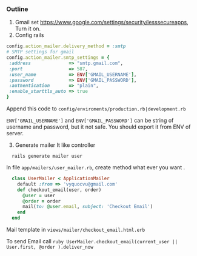 ### Outline

1. Gmail set https://www.google.com/settings/security/lesssecureapps, Turn it on.
2. Config rails
  ```ruby
  config.action_mailer.delivery_method = :smtp
  # SMTP settings for gmail
  config.action_mailer.smtp_settings = {
   :address              => "smtp.gmail.com",
   :port                 => 587,
   :user_name            => ENV['GMAIL_USERNAME'],
   :password             => ENV['GMAIL_PASSWORD'],
   :authentication       => "plain",
   :enable_starttls_auto => true
  }
  ```
  
  Append this code to `config/enviroments/production.rb|development.rb`
  
  `ENV['GMAIL_USERNAME']` and `ENV['GMAIL_PASSWORD']` can be string of username 
  and password, but it not safe. You should export it from ENV of server.
  
 3. Generate mailer
  It like controller 
  ```shell
    rails generate mailer user
  ```
  In file `app/mailers/user_mailer.rb`, create method what ever you want .
  
  ```ruby
    class UserMailer < ApplicationMailer
      default :from => 'vyquocvu@gmail.com'
      def checkout_email(user, order)
        @user = user
        @order = order
        mail(to: @user.email, subject: 'Checkout Email')
      end
    end
  ```
  Mail template in `views/mailer/checkout_email.html.erb`
  
  To send Email call ```ruby UserMailer.checkout_email(current_user || User.first, @order ).deliver_now ```
